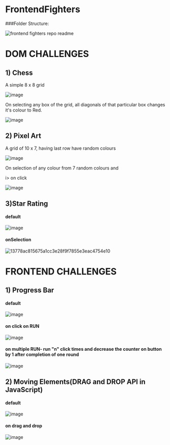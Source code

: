 # FrontendFighters

###Folder Structure: 

![frontend fighters repo readme](https://user-images.githubusercontent.com/71965521/229893074-392d4af2-a777-419f-9d7c-9be1b39f93d1.png)


# DOM CHALLENGES

## 1) Chess

A simple 8 x 8 grid

![image](https://user-images.githubusercontent.com/71965521/212137775-06bdb978-022a-4e32-b8e2-125ef011551c.png)

On selecting any box of the grid, all diagonals of that particular box changes it's colour to Red.

![image](https://user-images.githubusercontent.com/71965521/212138153-a38d4199-b137-4bdd-b183-7fac34031b57.png)

## 2) Pixel Art

A grid of 10 x 7, having last row have random colours

![image](https://user-images.githubusercontent.com/71965521/212139213-dcc34458-ebd9-495f-8b1e-79e71d463b4e.png)

On selection of any colour from 7 random colours and 

i> on click 

![image](https://user-images.githubusercontent.com/71965521/212139590-a8fef960-7e4f-42d8-98ac-3c008afbdf1d.png)

## 3)Star Rating

#### default

![image](https://user-images.githubusercontent.com/71965521/212139724-50774ce9-3558-47c5-857e-91e1b9787fd2.png)
 
#### onSelection

![13778ac815675a1cc3e28f9f7855e3eac4754e10](https://user-images.githubusercontent.com/71965521/212140466-310d19fc-897d-45c7-a160-a6dad93a1f00.jpg)



# FRONTEND CHALLENGES

## 1) Progress Bar

#### default 

![image](https://user-images.githubusercontent.com/71965521/212142467-eb69ba08-52b9-47a2-b383-e5f07e943d32.png)

#### on click on RUN

![image](https://user-images.githubusercontent.com/71965521/212142482-60d177d7-71e9-4813-933c-370c3d6b5ba7.png)

#### on multiple RUN- run "n" click times and decrease the counter on button by 1 after completion of one round 

![image](https://user-images.githubusercontent.com/71965521/212142506-4cce7619-ab4e-40c2-a824-4b78d40e11d2.png)


## 2) Moving Elements(DRAG and DROP API in JavaScript)

#### default

![image](https://user-images.githubusercontent.com/71965521/212146608-d4255ecd-3f6a-4c6b-817b-d96d0aa606d7.png)

#### on drag and drop

![image](https://user-images.githubusercontent.com/71965521/212146724-2b2d630b-b821-454f-bf26-576cc54bbe5d.png)


